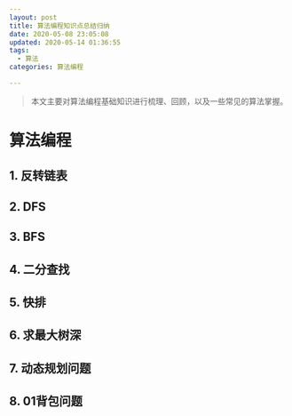 ```yaml
---
layout: post
title: 算法编程知识点总结归纳
date: 2020-05-08 23:05:08
updated: 2020-05-14 01:36:55
tags: 
  - 算法
categories: 算法编程

---
```


> 本文主要对算法编程基础知识进行梳理、回顾，以及一些常见的算法掌握。

<!-- more -->

<div style='display: none'>

<!-- TOC -->

- [算法编程](#算法编程)
    - [1. 反转链表](#1-反转链表)
    - [2. DFS](#2-dfs)
    - [3. BFS](#3-bfs)
    - [4. 二分查找](#4-二分查找)
    - [5. 快排](#5-快排)
    - [6. 求最大树深](#6-求最大树深)
    - [7. 动态规划问题](#7-动态规划问题)
    - [8. 01背包问题](#8-01背包问题)

<!-- /TOC -->

</div>

# 算法编程

## 1. 反转链表

## 2. DFS

## 3. BFS

## 4. 二分查找

## 5. 快排

## 6. 求最大树深

## 7. 动态规划问题

## 8. 01背包问题
